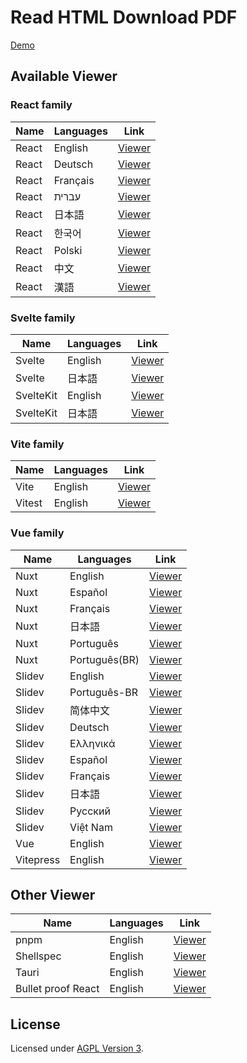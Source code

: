 # Read HTML Download PDF

[Demo](https://read-html-download-pdf.vercel.app/)

## Available Viewer

### React family

| Name | Languages | Link |
|--|---|--|
|React| English |[Viewer](https://read-html-download-pdf.vercel.app/#src=/docs/frameworks/react/en/index.html) |
|React | Deutsch |[Viewer](https://read-html-download-pdf.vercel.app/#src=/docs/frameworks/react/de/index.html) |
| React| Français|[Viewer](https://read-html-download-pdf.vercel.app/#src=/docs/frameworks/react/fr/index.html) |
| React| עברית| [Viewer](https://read-html-download-pdf.vercel.app/#src=/docs/frameworks/react/he/index.html)|
| React|  日本語| [Viewer](https://read-html-download-pdf.vercel.app/#src=/docs/frameworks/react/ja/index.html)|
|React | 한국어 | [Viewer](https://read-html-download-pdf.vercel.app/#src=/docs/frameworks/react/ko/index.html)|
|React | Polski| [Viewer](https://read-html-download-pdf.vercel.app/#src=/docs/frameworks/react/pl/index.html)|
| React| 中文 |[Viewer](https://read-html-download-pdf.vercel.app/#src=/docs/frameworks/react/zh-hans/index.html) |
| React| 漢語| [Viewer](https://read-html-download-pdf.vercel.app/#src=/docs/frameworks/react/zh-hant/index.html)|


### Svelte family

| Name | Languages | Link |
|--|---|--|
|Svelte| English |[Viewer](https://read-html-download-pdf.vercel.app/#src=/docs/frameworks/svelte/en/index.html)|
|Svelte| 日本語 |[Viewer](https://read-html-download-pdf.vercel.app/#src=/docs/frameworks/svelte/ja/index.html)|
| SvelteKit| English | [Viewer](https://read-html-download-pdf.vercel.app/#src=/docs/frameworks/sveltekit/en/index.html)|
| SvelteKit| 日本語 | [Viewer](https://read-html-download-pdf.vercel.app/#src=/docs/frameworks/sveltekit/ja/index.html)|

### Vite family

| Name | Languages | Link |
|--|---|--|
| Vite | English | [Viewer](https://read-html-download-pdf.vercel.app/#src=/docs/frameworks/vite/en/guide/index.html)|
| Vitest| English | [Viewer](https://read-html-download-pdf.vercel.app/#src=/docs/frameworks/vitest/en/index.html)|

### Vue family

| Name | Languages | Link |
|--|---|--|
| Nuxt | English| [Viewer](https://read-html-download-pdf.vercel.app/#src=/docs/frameworks/nuxt/en/index.html)|
| Nuxt | Español | [Viewer](https://read-html-download-pdf.vercel.app/#src=/docs/frameworks/nuxt/es/index.html)|
| Nuxt | Français| [Viewer](https://read-html-download-pdf.vercel.app/#src=/docs/frameworks/nuxt/fr/index.html)|
| Nuxt | 日本語 | [Viewer](https://read-html-download-pdf.vercel.app/#src=/docs/frameworks/nuxt/ja/index.html)|
| Nuxt | Português | [Viewer](https://read-html-download-pdf.vercel.app/#src=/docs/frameworks/nuxt/pt/index.html)|
| Nuxt | Português(BR)| [Viewer](https://read-html-download-pdf.vercel.app/#src=/docs/frameworks/nuxt/pt-br/index.html)|
|Slidev| English |[Viewer](https://read-html-download-pdf.vercel.app/#src=/docs/frameworks/slidev/en/index.html)|
|Slidev | Português-BR| [Viewer](https://read-html-download-pdf.vercel.app/#src=/docs/frameworks/slidev/br/index.html)|
|Slidev | 简体中文 | [Viewer](https://read-html-download-pdf.vercel.app/#src=/docs/frameworks/slidev/cn/index.html)|
|Slidev | Deutsch |[Viewer](https://read-html-download-pdf.vercel.app/#src=/docs/frameworks/slidev/de/index.html) |
|Slidev | Ελληνικά | [Viewer](https://read-html-download-pdf.vercel.app/#src=/docs/frameworks/slidev/el/index.html)|
|Slidev | Español |[Viewer](https://read-html-download-pdf.vercel.app/#src=/docs/frameworks/slidev/es/index.html) |
|Slidev | Français | [Viewer](https://read-html-download-pdf.vercel.app/#src=/docs/frameworks/slidev/fr/index.html)|
|Slidev | 日本語 | [Viewer](https://read-html-download-pdf.vercel.app/#src=/docs/frameworks/slidev/ja/index.html)|
|Slidev | Русский | [Viewer](https://read-html-download-pdf.vercel.app/#src=/docs/frameworks/slidev/ru/index.html)|
|Slidev | Việt Nam| [Viewer](https://read-html-download-pdf.vercel.app/#src=/docs/frameworks/slidev/vn/index.html)|
|Vue| English | [Viewer](https://read-html-download-pdf.vercel.app/#src=/docs/frameworks/vue/en/index.html)|
| Vitepress | English | [Viewer](https://read-html-download-pdf.vercel.app/#src=/docs/frameworks/vitepress/en/index.html)|


## Other Viewer

| Name | Languages | Link |
|--|--|--|
| pnpm | English | [Viewer](https://read-html-download-pdf.vercel.app/#src=/docs/frameworks/pnpm/en/index.html)|
| Shellspec | English | [Viewer](https://read-html-download-pdf.vercel.app/#src=/docs/frameworks/shellspec/en/index.html) |
| Tauri | English | [Viewer](https://read-html-download-pdf.vercel.app/#src=/docs/frameworks/tauri/en/index.html) |
| Bullet proof React | English | [Viewer](https://read-html-download-pdf.vercel.app/#src=/docs/frameworks/bullet-proof-react/en/index.htmlt)|


## License

Licensed under [AGPL Version 3](https://www.gnu.org/licenses/agpl-3.0.html).

[npm]: https://img.shields.io/npm/v/@vivliostyle/viewer/latest
[npm-next]: https://img.shields.io/npm/v/@vivliostyle/viewer/next
[npm-url]: https://www.npmjs.com/package/@vivliostyle/viewer
[build-status]: https://travis-ci.com/vivliostyle/vivliostyle.js.svg?branch=master
[build-status-url]: https://travis-ci.com/vivliostyle/vivliostyle.js
[deps]: https://img.shields.io/david/vivliostyle/vivliostyle.js?path=packages/viewer
[deps-url]: https://david-dm.org/vivliostyle/vivliostyle.js/?path=packages/viewer
[size]: https://packagephobia.now.sh/badge?p=@vivliostyle/viewer
[size-url]: https://packagephobia.now.sh/result?p=@vivliostyle/viewer
[downloads]: https://img.shields.io/npm/dw/@vivliostyle/viewer.svg
[downloads-url]: https://www.npmjs.com/package/@vivliostyle/viewer
